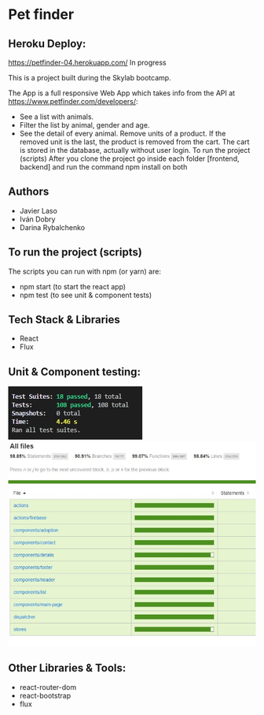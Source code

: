 # Pet finder

## Heroku Deploy:
 https://petfinder-04.herokuapp.com/
 In progress

This is a project built during the Skylab bootcamp.

The App is a full responsive Web App which takes info from the API at https://www.petfinder.com/developers/:

- See a list with animals.
- Filter the list by animal, gender and age.
- See the detail of every animal.
Remove units of a product. If the removed unit is the last, the product is removed from the cart.
The cart is stored in the database, actually without user login.
To run the project (scripts)
After you clone the project go inside each folder [frontend, backend] and run the command npm install on both

## Authors

- Javier Laso
- Iván Dobry
- Darina Rybalchenko

## To run the project (scripts)

The scripts you can run with npm (or yarn) are:

- npm start (to start the react app)
- npm test (to see unit & component tests)

## Tech Stack & Libraries

- React
- Flux

## Unit & Component testing:

![tests](/public/images/tests.jpg)
![test coverage](/public/images/coverage.jpg)

## Other Libraries & Tools:

- react-router-dom
- react-bootstrap
- flux